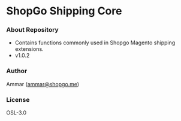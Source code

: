 # ShopGo Shipping Core #

### About Repository ###

* Contains functions commonly used in Shopgo Magento shipping extensions.
* v1.0.2

### Author ###

Ammar (<ammar@shopgo.me>)

### License ###

OSL-3.0
